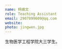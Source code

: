 ```yaml
---
name: 杨婧文
role: Teaching Assistant
email: 2907899609@qq.com
website: 
photo: jingwen.jpg
---
```


生物医学工程学院大三学生。


